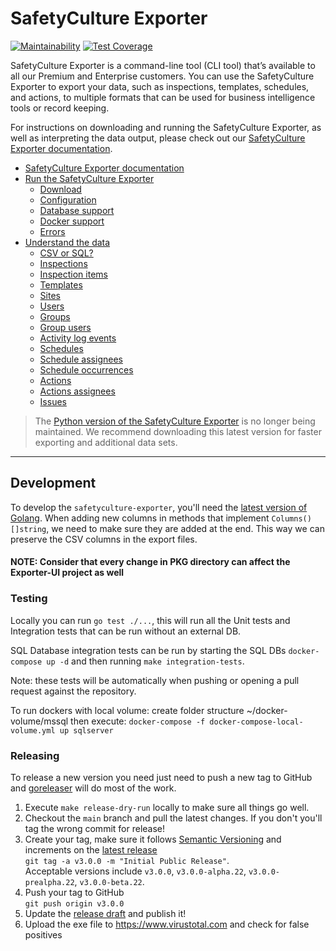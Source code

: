 # SafetyCulture Exporter

[![Maintainability](https://api.codeclimate.com/v1/badges/39eecd9ef3573ecca044/maintainability)](https://codeclimate.com/github/SafetyCulture/safetyculture-exporter/maintainability) [![Test Coverage](https://api.codeclimate.com/v1/badges/39eecd9ef3573ecca044/test_coverage)](https://codeclimate.com/github/SafetyCulture/safetyculture-exporter/test_coverage)

SafetyCulture Exporter is a command-line tool (CLI tool) that’s available to all our Premium and Enterprise customers. You can use the SafetyCulture Exporter to export your data, such as inspections, templates, schedules, and actions, to multiple formats that can be used for business intelligence tools or record keeping.

For instructions on downloading and running the SafetyCulture Exporter, as well as interpreting the data output, please check out our [SafetyCulture Exporter documentation](https://developer.safetyculture.com/docs/safetyculture-exporter).

* [SafetyCulture Exporter documentation](https://developer.safetyculture.com/docs/safetyculture-exporter)
* [Run the SafetyCulture Exporter](https://developer.safetyculture.com/docs/safetyculture-exporter-run)
  * [Download](https://developer.safetyculture.com/docs/safetyculture-exporter-run#download)
  * [Configuration](https://developer.safetyculture.com/docs/safetyculture-exporter-run#configure)
  * [Database support](https://developer.safetyculture.com/docs/safetyculture-exporter-database-support)
  * [Docker support](https://developer.safetyculture.com/docs/safetyculture-exporter-docker-support)
  * [Errors](https://developer.safetyculture.com/docs/safetyculture-exporter-errors)
* [Understand the data](https://developer.safetyculture.com/docs/safetyculture-exporter-data)
  * [CSV or SQL?](https://developer.safetyculture.com/docs/safetyculture-exporter-csv-or-sql)
  * [Inspections](https://developer.safetyculture.com/docs/safetyculture-exporter-data#inspections)
  * [Inspection items](https://developer.safetyculture.com/docs/safetyculture-exporter-data#inspection-items)
  * [Templates](https://developer.safetyculture.com/docs/safetyculture-exporter-data#templates)
  * [Sites](https://developer.safetyculture.com/docs/safetyculture-exporter-data#sites)
  * [Users](https://developer.safetyculture.com/docs/safetyculture-exporter-data#users)
  * [Groups](https://developer.safetyculture.com/docs/safetyculture-exporter-data#groups)
  * [Group users](https://developer.safetyculture.com/docs/safetyculture-exporter-data#group-users)
  * [Activity log events](https://developer.safetyculture.com/docs/safetyculture-exporter-data#activity-log-events)
  * [Schedules](https://developer.safetyculture.com/docs/safetyculture-exporter-data#schedules)
  * [Schedule assignees](https://developer.safetyculture.com/docs/safetyculture-exporter-data#schedule-assignees)
  * [Schedule occurrences](https://developer.safetyculture.com/docs/safetyculture-exporter-data#schedule-occurrences)
  * [Actions](https://developer.safetyculture.com/docs/safetyculture-exporter-data#actions)
  * [Actions assignees](https://developer.safetyculture.com/docs/safetyculture-exporter-data#action-assignees)
  * [Issues](https://developer.safetyculture.com/docs/safetyculture-exporter-data#issues)

> The [Python version of the SafetyCulture Exporter](https://github.com/SafetyCulture/safetyculture-exporter/tree/v2) is no longer being maintained. We recommend downloading this latest version for faster exporting and additional data sets.

***

## Development

To develop the `safetyculture-exporter`, you'll need the [latest version of Golang](https://golang.org/doc/install).
When adding new columns in methods that implement `Columns() []string`, we need to make sure they are added at the end.
This way we can preserve the CSV columns in the export files.

#### NOTE: Consider that every change in PKG directory can affect the Exporter-UI project as well

### Testing

Locally you can run `go test ./...`, this will run all the Unit tests and Integration tests that can be run without an external DB.

SQL Database integration tests can be run by starting the SQL DBs `docker-compose up -d` and then running `make integration-tests`.

Note: these tests will be automatically when pushing or opening a pull request against the repository.

To run dockers with local volume:
create folder structure ~/docker-volume/mssql then execute:
`docker-compose -f docker-compose-local-volume.yml up sqlserver`

### Releasing

To release a new version you need just need to push a new tag to GitHub and [goreleaser](https://goreleaser.com) will do most of the work.

1. Execute `make release-dry-run` locally to make sure all things go well.
2. Checkout the `main` branch and pull the latest changes. If you don't you'll tag the wrong commit for release!
3. Create your tag, make sure it follows [Semantic Versioning](https://semver.org) and increments on the [latest release](https://github.com/SafetyCulture/safetyculture-exporter/releases)\
`git tag -a v3.0.0 -m "Initial Public Release"`.\
Acceptable versions include `v3.0.0`, `v3.0.0-alpha.22`, `v3.0.0-prealpha.22`, `v3.0.0-beta.22`.
4. Push your tag to GitHub\
`git push origin v3.0.0`
5. Update the [release draft](https://github.com/SafetyCulture/safetyculture-exporter/releases) and publish it!
6. Upload the exe file to https://www.virustotal.com and check for false positives
